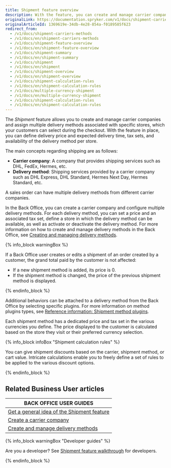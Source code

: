 ```yaml
---
title: Shipment feature overview
description: With the feature, you can create and manage carrier companies and their delivery methods per specific store.
originalLink: https://documentation.spryker.com/v1/docs/shipment-carriers-methods
originalArticleId: 1369619e-34db-4e28-854a-f0189585f623
redirect_from:
  - /v1/docs/shipment-carriers-methods
  - /v1/docs/en/shipment-carriers-methods
  - /v1/docs/shipment-feature-overview
  - /v1/docs/en/shipment-feature-overview
  - /v1/docs/shipment-summary
  - /v1/docs/en/shipment-summary
  - /v1/docs/shipment
  - /v1/docs/en/shipment
  - /v1/docs/shipment-overview
  - /v1/docs/en/shipment-overview
  - /v1/docs/shipment-calculation-rules
  - /v1/docs/en/shipment-calculation-rules
  - /v1/docs/multiple-currency-shipment
  - /v1/docs/en/multiple-currency-shipment
  - /v1/docs/shipment-calculation-rules
  - /v1/docs/en/shipment-calculation-rules
---
```


The *Shipment* feature allows you to create and manage carrier companies and assign multiple delivery methods associated with specific stores, which your customers can select during the checkout. With the feature in place, you can define delivery price and expected delivery time, tax sets, and availability of the delivery method per store.

The main concepts regarding shipping are as follows:

* **Carrier company**: A company that provides shipping services such as DHL, FedEx, Hermes, etc.
* **Delivery method**: Shipping services provided by a carrier company such as DHL Express, DHL Standard, Hermes Next Day, Hermes Standard, etc.

A sales order can have multiple delivery methods from different carrier companies.

In the Back Office, you can create a carrier company and configure multiple delivery methods. For each delivery method, you can set a price and an associated tax set, define a store in which the delivery method can be available, as well as activate or deactivate the delivery method. For more information on how to create and manage delivery methods in the Back Office, see [Creating and managing delivery methods](/docs/scos/user/back-office-user-guides/{{page.version}}/administration/delivery-methods/creating-and-managing-delivery-methods.html).

{% info_block warningBox %}

If a Back Office user creates or edits a shipment of an order created by a customer, the grand total paid by the customer is not affected:

* If a new shipment method is added, its price is 0.
* If the shipment method is changed, the price of the previous shipment method is displayed.

{% endinfo_block %}

Additional behaviors can be attached to a delivery method from the Back Office by selecting specific plugins. For more information on method plugins types, see [Reference information: Shipment method plugins](/docs/scos/dev/feature-walkthroughs/{{page.version}}/shipment-feature-walkthrough/reference-information-shipment-method-plugins.html).

Each shipment method has a dedicated price and tax set in the various currencies you define. The price displayed to the customer is calculated based on the store they visit or their preferred currency selection.

{% info_block infoBox "Shipment calculation rules" %}

You can give shipment discounts based on the carrier, shipment method, or cart value. Intricate calculations enable you to freely define a set of rules to be applied to the various discount options.

{% endinfo_block %}

## Related Business User articles

|BACK OFFICE USER GUIDES|
|---|
| [Get a general idea of the Shipment feature](/docs/scos/user/features/{{page.version}}/shipment/shipment-feature-overview.html)  |
| [Create a carrier company](/docs/scos/user/back-office-user-guides/{{page.version}}/administration/delivery-methods/creating-carrier-companies.html)  |
| [Create and manage delivery methods](/docs/scos/user/back-office-user-guides/{{page.version}}/administration/delivery-methods/creating-and-managing-delivery-methods.html)  |

{% info_block warningBox "Developer guides" %}

Are you a developer? See [Shipment feature walkthrough](/docs/scos/dev/feature-walkthroughs/{{page.version}}/shipment-feature-walkthrough/shipment-feature-walkthrough.html) for developers.

{% endinfo_block %}

